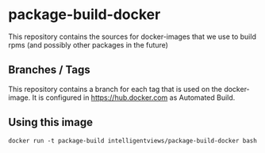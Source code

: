 # package-build-docker

This repository contains the sources for docker-images that we use
to build rpms (and possibly other packages in the future)

## Branches / Tags

This repository contains a branch for each tag that is used on the 
docker-image. It is configured in https://hub.docker.com as 
Automated Build.



## Using this image

```
docker run -t package-build intelligentviews/package-build-docker bash
```


